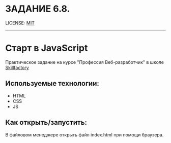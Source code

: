 # ЗАДАНИЕ 6.8.
LICENSE: [MIT](./license.md)

---
# Старт в JavaScript 

Практическое задание на курсе "Профессия Веб-разработчик" в школе [Skillfactory](https://skillfactory.ru/)

## Используемые технологии:

* HTML
* CSS
* JS 

## Как открыть/запустить:

В файловом менеджере открыть файл index.html при помощи браузера.